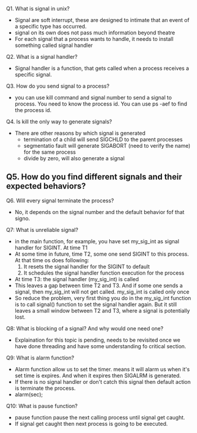Q1. What is signal in unix?
- Signal are soft interrupt, these are designed to intimate that an event of
  a specific type has occurred.
- signal on its own does not pass much information beyond theatre
- For each signal that a process wants to handle, it needs to install something
   called signal handler

Q2. What is a signal handler?
- Signal handler is a function, that gets called when a process receives a specific signal.

Q3. How do you send signal to a process?
- you can use kill command and signal number to send a signal to process. You
need to know the process id. You can use ps -aef to find the process id.

Q4. Is kill the only way to generate signals?
- There are other reasons by which signal is generated
    - termination of a child will send SIGCHLD to the parent processes
    - segmentatio fault will generate SIGABORT (need to verify the name) for the same process
    - divide by zero, will also generate a signal

Q5. How do you find different signals and their expected behaviors?
-


Q6. Will every signal terminate the process?
- No, it depends on the signal number and the default behavior fof that signo.

Q7: What is unreliable signal?
- in the main function, for example, you have set my_sig_int as signal handler for SIGINT. At time T1
- At some time in future, time T2, some one send SIGINT to this process. At that time os does following:
    1. It resets the signal handler for the SIGINT to default
    2. It schedules the signal handler function execution for the process
- At time T3: the signal handler (my_sig_int) is called
- This leaves a gap between time T2 and T3. And if some one sends a signal, then my_sig_int will not get called. my_sig_int is called only once
- So reduce the problem, very first thing you do in the my_sig_int function is to call signal() function to set the signal handler again. But it still leaves a small window between T2 and T3, where a signal is potentially lost.

Q8: What is blocking of a signal? And why would one need one?
- Explaination for this topic is pending, needs to be revisited once we have done threading and have some understanding fo critical section.

Q9: What is alarm function?
- Alarm function allow us to set the timer. means it will alarm us when it's set time is expires. And when it expires then SIGALRM is generated.
- If there is no signal handler or don't catch this signal then default action is terminate the process.
- alarm(sec);

Q10: What is pause function?
- pause function pause the next calling process until signal get caught.
- If signal get caught then next process is going to be executed.
